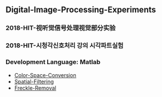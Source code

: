 ## Digital-Image-Processing-Experiments   
### 2018-HIT-视听觉信号处理视觉部分实验   
### 2018-HIT-시청각신호처리 강의 시각파트실험
### Development Language: Matlab  
* [Color-Space-Conversion](./Color-Space-Conversion)    
* [Spatial-Filtering](./Spatial-Filtering)    
* [Freckle-Removal](./Freckle-Removal)    
